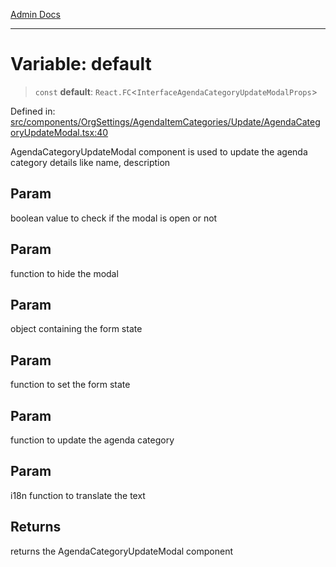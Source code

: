 [Admin Docs](/)

***

# Variable: default

> `const` **default**: `React.FC`\<`InterfaceAgendaCategoryUpdateModalProps`\>

Defined in: [src/components/OrgSettings/AgendaItemCategories/Update/AgendaCategoryUpdateModal.tsx:40](https://github.com/PalisadoesFoundation/talawa-admin/blob/main/src/components/OrgSettings/AgendaItemCategories/Update/AgendaCategoryUpdateModal.tsx#L40)

AgendaCategoryUpdateModal component is used to update the agenda category details like name, description

## Param

boolean value to check if the modal is open or not

## Param

function to hide the modal

## Param

object containing the form state

## Param

function to set the form state

## Param

function to update the agenda category

## Param

i18n function to translate the text

## Returns

returns the AgendaCategoryUpdateModal component
